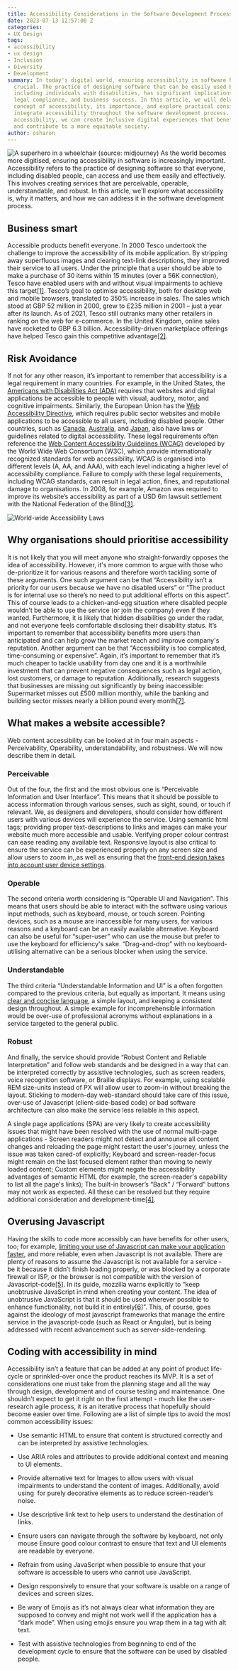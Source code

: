 ```yaml
---
title: Accessibility Considerations in the Software Development Process
date: 2023-07-13 12:57:00 Z
categories:
- UX Design
tags:
- accessibility
- ux design
- Inclusion
- Diversity
- Development
summary: In today's digital world, ensuring accessibility in software has become increasingly
  crucial. The practice of designing software that can be easily used by everyone,
  including individuals with disabilities, has significant implications for user experience,
  legal compliance, and business success. In this article, we will delve into the
  concept of accessibility, its importance, and explore practical considerations to
  integrate accessibility throughout the software development process. By prioritizing
  accessibility, we can create inclusive digital experiences that benefit all users
  and contribute to a more equitable society.
author: osharon
---
```


![A superhero in a wheelchair (source: midjourney)](/uploads/superhero.png)
As the world becomes more digitised, ensuring accessibility in software is increasingly important. Accessibility refers to the practice of designing software so that everyone, including disabled people, can access and use them easily and effectively. This involves creating services that are perceivable, operable, understandable, and robust. In this article, we'll explore what accessibility is, why it matters, and how we can address it in the software development process.

## Business smart

Accessible products benefit everyone. In 2000 Tesco undertook the challenge to improve the accessibility of its mobile application. By stripping away superfluous images and clearing text-link descriptions, they improved their service to all users. Under the principle that a user should be able to make a purchase of 30 items within 15 minutes (over a 56K connection), Tesco have enabled users with and without visual impairments to achieve this target[\[1\]](https://www.w3.org/WAI/business-case/archive/tesco-case-study). Tesco’s goal to optimise accessibility, both for desktop web and mobile browsers, translated to 350% increase in sales. The sales which stood at GBP 52 million in 2000, grew to £235 million in 2001 – just a year after its launch. As of 2021, Tesco still outranks many other retailers in ranking on the web for e-commerce. In the United Kingdom, online sales have rocketed to GBP 6.3 billion. Accessibility-driven marketplace offerings have helped Tesco gain this competitive advantage[\[2\]](https://codemantra.com/accessibility-higher-sales/).

## Risk Avoidance

If not for any other reason, it’s important to remember that accessibility is a legal requirement in many countries. For example, in the United States, the [Americans with Disabilities Act (ADA)](https://adata.org/learn-about-ada) requires that websites and digital applications be accessible to people with visual, auditory, motor, and cognitive impairments. Similarly, the European Union has the [Web Accessibility Directive](https://digital-strategy.ec.europa.eu/en/policies/web-accessibility), which requires public sector websites and mobile applications to be accessible to all users, including disabled people. Other countries, such as [Canada](https://www.canada.ca/en/employment-social-development/programs/accessible-people-disabilities/act-summary.html), [Australia](https://www.dta.gov.au/help-and-advice/digital-service-standard/digital-service-standard-criteria/9-make-it-accessible), and [Japan](https://www.w3.org/WAI/policies/japan/), also have laws or guidelines related to digital accessibility. These legal requirements often reference the [Web Content Accessibility Guidelines (WCAG)](https://www.w3.org/WAI/standards-guidelines/wcag/) developed by the World Wide Web Consortium (W3C), which provide internationally recognized standards for web accessibility. WCAG is organised into different levels (A, AA, and AAA), with each level indicating a higher level of accessibility compliance. Failure to comply with these legal requirements, including WCAG standards, can result in legal action, fines, and reputational damage to organisations. In 2008, for example, Amazon was required to improve its website’s accessibility as part of a USD 6m lawsuit settlement with the National Federation of the Blind[\[3\]](https://www.ft.com/content/a9f6de62-785d-11dd-acc3-0000779fd18c).

![World-wide Accessibility Laws](/uploads/accessibility-world-map.jpg)

## Why organisations should prioritise accessibility

It is not likely that you will meet anyone who straight-forwardly opposes the idea of accessibility. However, it's more common to argue with those who de-prioritize it for various reasons and therefore worth tackling some of these arguments. One such argument can be that “Accessibility isn’t a priority for our users because we have no disabled users” or “The product is for internal use so there’s no need to put additional efforts on this aspect”. This of course leads to a chicken-and-egg situation where disabled people  wouldn’t be able to use the service (or join the company) even if they wanted.  Furthermore, it is likely that hidden disabilities go under the radar, and not everyone feels comfortable disclosing their disability status. It’s important to remember that accessibility benefits more users than anticipated and can help grow the market reach and improve company's reputation. Another argument can be that “Accessibility is too complicated, time-consuming or expensive”. Again, it’s important to remember that it’s much cheaper to tackle usability from day one and it is a worthwhile investment that can prevent negative consequences such as legal action, lost customers, or damage to reputation. Additionally, research suggests that businesses are missing out significantly by being inaccessible: Supermarket misses out £500 million monthly, while the banking and building sector misses nearly a billion pound every month[\[7\]](https://wearepurple.org.uk/the-purple-pound-infographic/).

## What makes a website accessible?

Web content accessibility can be looked at in four main aspects - Perceivability, Operability, understandability, and robustness. We will now describe them in detail.

### Perceivable

Out of the four, the first and the most obvious one is “Perceivable Information and User Interface”. This means that it should be possible to access information through various senses, such as sight, sound, or touch if relevant. We, as designers and developers, should consider how different users with various devices will experience the service. Using semantic html tags; providing proper text-descriptions to links and images can make your website much more accessible and usable. Verifying proper colour contrast can ease reading any available text. Responsive layout is also critical to ensure the service can be experienced properly on any screen size and allow users to zoom in,,as well as ensuring that the [front-end design takes into account user device settings](https://uxdesign.cc/why-designers-should-move-from-px-to-rem-and-how-to-do-that-in-figma-c0ea23e07a15).

### Operable

The second criteria worth considering is “Operable UI and Navigation”. This means that users should be able to interact with the software using various input methods, such as keyboard, mouse, or touch screen. Pointing devices, such as a mouse are inaccessible for many users, for various reasons and a keyboard can be an easily available alternative. Keyboard can also be useful for “super-user” who can use the mouse but prefer to use the keyboard for efficiency's sake. “Drag-and-drop” with no keyboard-utilising alternative can be a serious blocker when using the service.

### Understandable

The third criteria “Understandable Information and UI” is a often forgotten compared to the previous criteria, but equally as important. It means using [clear and concise language](https://www.plainlanguage.gov/about/definitions/), a simple layout, and keeping a consistent design throughout. A simple example for incomprehensible information would be over-use of professional acronyms without explanations in a service targeted to the general public.

### Robust

And finally, the service should provide “Robust Content and Reliable Interpretation” and follow web standards and be designed in a way that can be interpreted correctly by assistive technologies, such as screen readers, voice recognition software, or Braille displays. For example, using scalable REM size-units instead of PX will allow user to zoom-in without breaking the layout. Sticking to modern-day web-standard should take care of this issue, over-use of Javascript (client-side-based code) or bad software architecture can also make the service less reliable in this aspect.

A single page applications (SPA) are very likely to create accessibility issues that might have been resolved with the use of normal multi-page applications - Screen readers might not detect and announce all content changes and reloading the page might restart the user's journey, unless the issue was taken cared-of explicitly; Keyboard and screen-reader-focus might remain on the last focused element rather than moving to newly loaded content; Custom elements might negate the accessibility advantages of semantic HTML (for example, the screen-reader's capability to list all the page's links); The built-in browser’s “Back” / “Forward” buttons may not work as expected. All these can be resolved but they require additional consideration and development-time[\[4\]](https://www.tpgi.com/single-page-applications/).

## Overusing Javascript

Having the skills to code more accessibly can have benefits for other users, too; for example, [limiting your use of Javascript can make your application faster](https://www.youtube.com/watch?v=rxlJRydqmk8), and more reliable, even when Javascript is not available. There are plenty of reasons to assume the Javascript is not available for a service - be it because it didn’t finish loading properly, or was blocked by a corporate firewall or ISP, or the browser is not compatible with the version of Javascript-code[\[5\]](https://www.kryogenix.org/code/browser/everyonehasjs.html). In its guide, mozzilla warns explicitly to “keep unobtrusive JavaScript in mind when creating your content. The idea of unobtrusive JavaScript is that it should be used wherever possible to enhance functionality, not build it in entirely[\[6\]](https://developer.mozilla.org/en-US/docs/Learn/Accessibility/CSS_and_JavaScript#javascript)”. This, of course, goes against the ideology of most javascript frameworks that manage the entire service in the javascript-code (such as React or Angular), but is being addressed with recent advancement such as server-side-rendering.

## Coding with accessibility in mind

Accessibility isn’t a feature that can be added at any point of product life-cycle or sprinkled-over once the product reaches its MVP. It is a set of considerations one must take from the planning stage and all the way through design, development and of course testing and maintenance. One shouldn’t expect to get it right on the first attempt - much like the user-research agile process, it is an iterative process that hopefully should become easier over time. Following are a list of simple tips to avoid the most common accessibility issues:

* Use semantic HTML to ensure that content is structured correctly and can be interpreted by assistive technologies.

* Use ARIA roles and attributes to provide additional context and meaning to UI elements.

* Provide alternative text for Images to allow users with visual impairments to understand the content of images. Additionally, avoid using <img> for purely decorative elements as to reduce screen-reader’s noise.

* Use descriptive link text to help users to understand the destination of links.

* Ensure users can navigate through the software by keyboard, not only mouse
  Ensure good colour contrast to ensure that text and UI elements are readable by everyone.

* Refrain from using JavaScript when possible to ensure that your software is accessible to users who cannot use JavaScript.

* Design responsively to ensure that your software is usable on a range of devices and screen sizes.

* Be wary of Emojis as it’s not always clear what information they are supposed to convey and might not work well if the application has a “dark mode”. When
  using emojis ensure you wrap them in a tag with alt text.

* Test with assistive technologies from beginning to end of the development cycle to ensure that the software can be used by disabled people.
